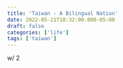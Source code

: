 ```yaml
---
title: 'Taiwan - A Bilingual Nation'
date: 2022-05-21T18:32:00.000-05:00
draft: false
categories: ['life']
tags: ['taiwan']
---
```


 w/ 2
